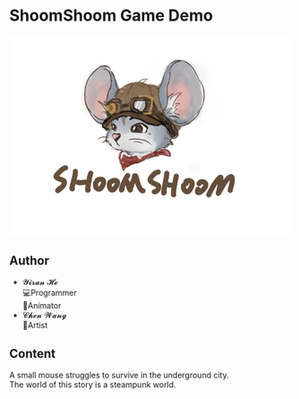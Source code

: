 # ShoomShoom Game Demo

![](DesignFiles/GameLogo/shoom-logo-s.png)

## Author

- 𝓨𝓲𝓻𝓪𝓷 𝓗𝓮   
  💻Programmer     
  🕺Animator   
- 𝓒𝓱𝓮𝓷 𝓦𝓪𝓷𝓰    
  🎨Artist

## Content

A small mouse struggles to survive in the underground city.    
The world of this story is a steampunk world.
